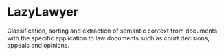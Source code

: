 # LazyLawyer
Classification, sorting and extraction of semantic context from documents with the specific application to law documents such as court decisions, appeals and opinions.
